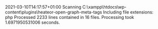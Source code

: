 2021-03-10T14:17:57+01:00
Scanning C:\xampp\htdocs\wp-content\plugins\heateor-open-graph-meta-tags
Including file extensions: php
Processed 2233 lines contained in 16 files.
Processing took 1.6971950531006 seconds.
